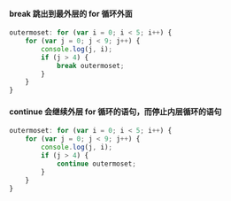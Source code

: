 #### break 跳出到最外层的 for 循环外面

```javascript
outermoset: for (var i = 0; i < 5; i++) {
	for (var j = 0; j < 9; j++) {
		console.log(j, i);
		if (j > 4) {
			break outermoset;
		}
	}
}
```

#### continue 会继续外层 for 循环的语句，而停止内层循环的语句
```javascript
outermoset: for (var i = 0; i < 5; i++) {
	for (var j = 0; j < 9; j++) {
		console.log(j, i);
		if (j > 4) {
			continue outermoset;
		}
	}
}
```
